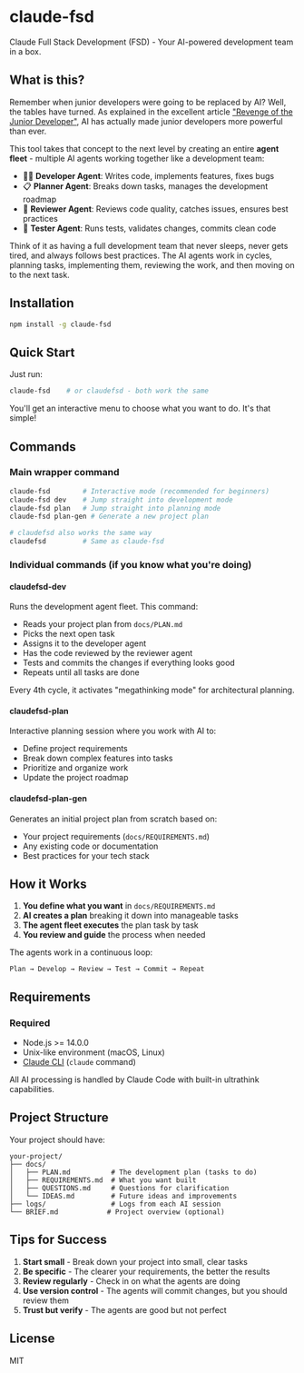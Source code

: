# claude-fsd

Claude Full Stack Development (FSD) - Your AI-powered development team in a box.

## What is this?

Remember when junior developers were going to be replaced by AI? Well, the tables have turned. As explained in the excellent article ["Revenge of the Junior Developer"](https://sourcegraph.com/blog/revenge-of-the-junior-developer), AI has actually made junior developers more powerful than ever.

This tool takes that concept to the next level by creating an entire **agent fleet** - multiple AI agents working together like a development team:

- 🧑‍💻 **Developer Agent**: Writes code, implements features, fixes bugs
- 📋 **Planner Agent**: Breaks down tasks, manages the development roadmap
- 👀 **Reviewer Agent**: Reviews code quality, catches issues, ensures best practices
- 🧪 **Tester Agent**: Runs tests, validates changes, commits clean code

Think of it as having a full development team that never sleeps, never gets tired, and always follows best practices. The AI agents work in cycles, planning tasks, implementing them, reviewing the work, and then moving on to the next task.

## Installation

```bash
npm install -g claude-fsd
```

## Quick Start

Just run:
```bash
claude-fsd    # or claudefsd - both work the same
```

You'll get an interactive menu to choose what you want to do. It's that simple!

## Commands

### Main wrapper command
```bash
claude-fsd        # Interactive mode (recommended for beginners)
claude-fsd dev    # Jump straight into development mode
claude-fsd plan   # Jump straight into planning mode
claude-fsd plan-gen # Generate a new project plan

# claudefsd also works the same way
claudefsd         # Same as claude-fsd
```

### Individual commands (if you know what you're doing)

#### claudefsd-dev
Runs the development agent fleet. This command:
- Reads your project plan from `docs/PLAN.md`
- Picks the next open task
- Assigns it to the developer agent
- Has the code reviewed by the reviewer agent
- Tests and commits the changes if everything looks good
- Repeats until all tasks are done

Every 4th cycle, it activates "megathinking mode" for architectural planning.

#### claudefsd-plan
Interactive planning session where you work with AI to:
- Define project requirements
- Break down complex features into tasks
- Prioritize and organize work
- Update the project roadmap

#### claudefsd-plan-gen
Generates an initial project plan from scratch based on:
- Your project requirements (`docs/REQUIREMENTS.md`)
- Any existing code or documentation
- Best practices for your tech stack

## How it Works

1. **You define what you want** in `docs/REQUIREMENTS.md`
2. **AI creates a plan** breaking it down into manageable tasks
3. **The agent fleet executes** the plan task by task
4. **You review and guide** the process when needed

The agents work in a continuous loop:
```
Plan → Develop → Review → Test → Commit → Repeat
```

## Requirements

### Required
- Node.js >= 14.0.0
- Unix-like environment (macOS, Linux)
- [Claude CLI](https://docs.anthropic.com/en/docs/claude-code) (`claude` command)

All AI processing is handled by Claude Code with built-in ultrathink capabilities.

## Project Structure

Your project should have:
```
your-project/
├── docs/
│   ├── PLAN.md          # The development plan (tasks to do)
│   ├── REQUIREMENTS.md  # What you want built
│   ├── QUESTIONS.md     # Questions for clarification
│   └── IDEAS.md         # Future ideas and improvements
├── logs/                # Logs from each AI session
└── BRIEF.md            # Project overview (optional)
```

## Tips for Success

1. **Start small** - Break down your project into small, clear tasks
2. **Be specific** - The clearer your requirements, the better the results
3. **Review regularly** - Check in on what the agents are doing
4. **Use version control** - The agents will commit changes, but you should review them
5. **Trust but verify** - The agents are good but not perfect

## License

MIT